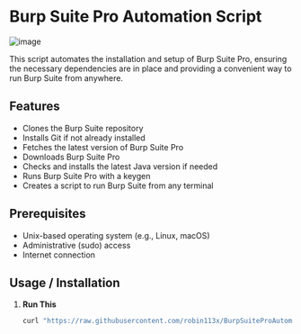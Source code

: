# Burp Suite Pro Automation Script
![image](https://github.com/user-attachments/assets/00f296d0-367d-41e7-9190-3268e3b141ca)


This script automates the installation and setup of Burp Suite Pro, ensuring the necessary dependencies are in place and providing a convenient way to run Burp Suite from anywhere.

## Features

- Clones the Burp Suite repository
- Installs Git if not already installed
- Fetches the latest version of Burp Suite Pro
- Downloads Burp Suite Pro
- Checks and installs the latest Java version if needed
- Runs Burp Suite Pro with a keygen
- Creates a script to run Burp Suite from any terminal

## Prerequisites

- Unix-based operating system (e.g., Linux, macOS)
- Administrative (sudo) access
- Internet connection

## Usage / Installation

1. **Run This**

   ```bash
   curl "https://raw.githubusercontent.com/robin113x/BurpSuiteProAutomation/refs/heads/main/RunMe.sh" | bash
